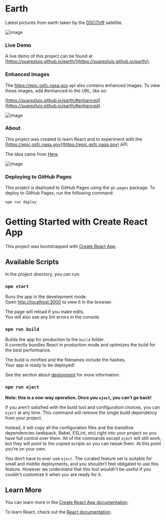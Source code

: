# Earth

Latest pictures from earth taken by the [DSCOVR](https://en.wikipedia.org/wiki/Deep_Space_Climate_Observatory) satellite.

![image](https://github.com/suarezluis/earth/assets/20325995/8855cf35-cd97-4b32-9972-bf30f5e871b7)

### Live Demo

A live demo of this project can be found at [https://suarezluis.github.io/earth/](https://suarezluis.github.io/earth/).

### Enhanced Images

The https://epic.gsfc.nasa.gov api also contains enhanced images. To view these images, add #enhanced to the URL, like so:

[https://suarezluis.github.io/earth/#enhanced](https://suarezluis.github.io/earth/#enhanced)

![image](https://github.com/suarezluis/earth/assets/20325995/df8989cb-b47a-4921-8203-2c2cd3336a12)

### About

This project was created to learn React and to experiment with the [https://epic.gsfc.nasa.gov](https://epic.gsfc.nasa.gov) API.

The idea came from
[Here]([https://here](https://makezine.com/article/technology/raspberry-pi/put-a-little-earth-on-your-desktop-with-raspberry-pi-and-a-round-display/)).

![image](https://github.com/suarezluis/earth/assets/20325995/38b63653-2c84-4b4a-9b42-b5e445232314)


### Deploying to GitHub Pages

This project is deployed to GitHub Pages using the `gh-pages` package. To deploy to GitHub Pages, run the following command:

```
npm run deploy
```

# Getting Started with Create React App

This project was bootstrapped with [Create React App](https://github.com/facebook/create-react-app).

## Available Scripts

In the project directory, you can run:

### `npm start`

Runs the app in the development mode.\
Open [http://localhost:3000](http://localhost:3000) to view it in the browser.

The page will reload if you make edits.\
You will also see any lint errors in the console.

### `npm run build`

Builds the app for production to the `build` folder.\
It correctly bundles React in production mode and optimizes the build for the best performance.

The build is minified and the filenames include the hashes.\
Your app is ready to be deployed!

See the section about [deployment](https://facebook.github.io/create-react-app/docs/deployment) for more information.

### `npm run eject`

**Note: this is a one-way operation. Once you `eject`, you can’t go back!**

If you aren’t satisfied with the build tool and configuration choices, you can `eject` at any time. This command will remove the single build dependency from your project.

Instead, it will copy all the configuration files and the transitive dependencies (webpack, Babel, ESLint, etc) right into your project so you have full control over them. All of the commands except `eject` will still work, but they will point to the copied scripts so you can tweak them. At this point you’re on your own.

You don’t have to ever use `eject`. The curated feature set is suitable for small and middle deployments, and you shouldn’t feel obligated to use this feature. However we understand that this tool wouldn’t be useful if you couldn’t customize it when you are ready for it.

## Learn More

You can learn more in the [Create React App documentation](https://facebook.github.io/create-react-app/docs/getting-started).

To learn React, check out the [React documentation](https://reactjs.org/).
